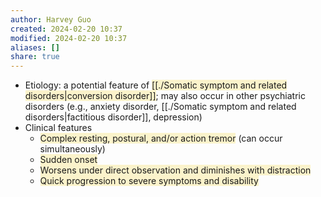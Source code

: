 ```yaml
---
author: Harvey Guo
created: 2024-02-20 10:37
modified: 2024-02-20 10:37
aliases: []
share: true
---
```

- Etiology: a potential feature of <span style="background:rgba(240, 200, 0, 0.2)">[[./Somatic symptom and related disorders|conversion disorder]]</span>; may also occur in other psychiatric disorders (e.g., anxiety disorder, [[./Somatic symptom and related disorders|factitious disorder]], depression)
- Clinical features
	- <span style="background:rgba(240, 200, 0, 0.2)">Complex resting, postural, and/or action tremor</span> (can occur simultaneously) 
	- <span style="background:rgba(240, 200, 0, 0.2)">Sudden onset</span>
	- <span style="background:rgba(240, 200, 0, 0.2)">Worsens under direct observation and diminishes with distraction</span>
	- <span style="background:rgba(240, 200, 0, 0.2)">Quick progression to severe symptoms and disability</span>